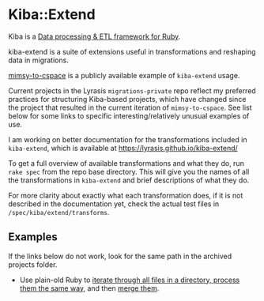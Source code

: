 # Kiba::Extend

Kiba is a [Data processing & ETL framework for Ruby](https://github.com/thbar/kiba).

kiba-extend is a suite of extensions useful in transformations and reshaping data in migrations. 

[mimsy-to-cspace](https://github.com/lyrasis/mimsy-to-cspace) is a publicly available example of `kiba-extend` usage.

Current projects in the Lyrasis `migrations-private` repo reflect my preferred practices for structuring Kiba-based projects, which have changed since the project that resulted in the current iteration of `mimsy-to-cspace`. See list below for some links to specific interesting/relatively unusual examples of use. 

I am working on better documentation for the transformations included in `kiba-extend`, which is available at https://lyrasis.github.io/kiba-extend/

To get a full overview of available transformations and what they do, run `rake spec` from the repo base directory. This will give you the names of all the transformations in `kiba-extend` and brief descriptions of what they do. 

For more clarity about exactly what each transformation does, if it is not described in the documentation yet, check the actual test files in `/spec/kiba/extend/transforms`.

## Examples

If the links below do not work, look for the same path in the archived projects folder.

- Use plain-old Ruby to [iterate through all files in a directory, process them the same way](https://github.com/lyrasis/fwm-cspace-migration/blob/e05e632545fbfe772d37afa7e230cacf1ebd9fd8/lib/fwm/authority_export.rb#L28-L34), and then [merge them](https://github.com/lyrasis/fwm-cspace-migration/blob/e05e632545fbfe772d37afa7e230cacf1ebd9fd8/lib/fwm/authority_export.rb#L73-L77).
